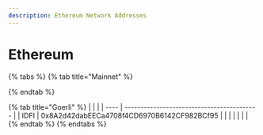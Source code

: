```yaml
---
description: Ethereum Network Addresses
---
```


# Ethereum

{% tabs %}
{% tab title="Mainnet" %}

{% endtab %}

{% tab title="Goerli" %}
|      |                                            |
| ---- | ------------------------------------------ |
| IDFI | 0x8A2d42dabEECa4708f4CD6970B6142CF982BCf95 |
|      |                                            |
|      |                                            |
{% endtab %}
{% endtabs %}
